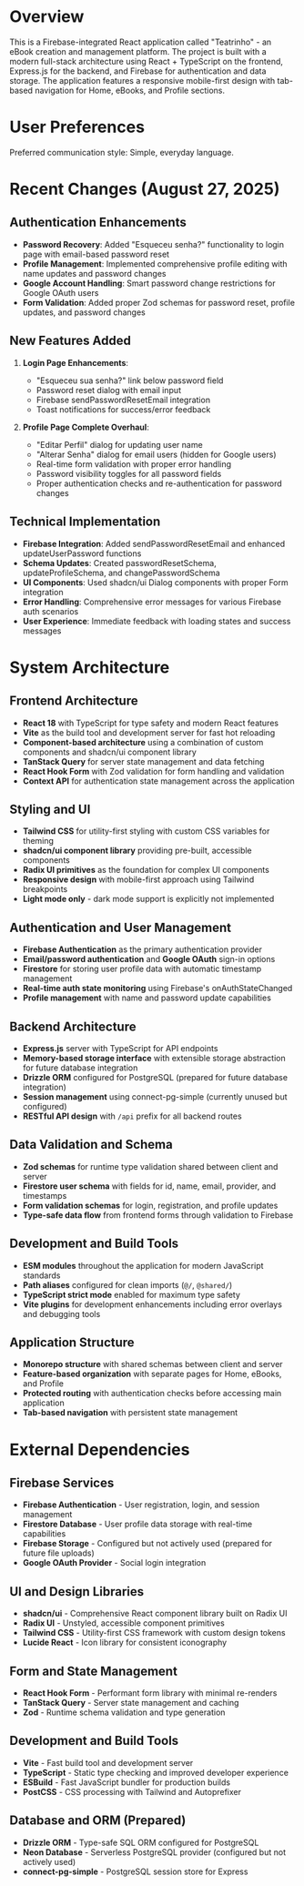 # Overview

This is a Firebase-integrated React application called "Teatrinho" - an eBook creation and management platform. The project is built with a modern full-stack architecture using React + TypeScript on the frontend, Express.js for the backend, and Firebase for authentication and data storage. The application features a responsive mobile-first design with tab-based navigation for Home, eBooks, and Profile sections.

# User Preferences

Preferred communication style: Simple, everyday language.

# Recent Changes (August 27, 2025)

## Authentication Enhancements
- **Password Recovery**: Added "Esqueceu senha?" functionality to login page with email-based password reset
- **Profile Management**: Implemented comprehensive profile editing with name updates and password changes
- **Google Account Handling**: Smart password change restrictions for Google OAuth users
- **Form Validation**: Added proper Zod schemas for password reset, profile updates, and password changes

## New Features Added
1. **Login Page Enhancements**:
   - "Esqueceu sua senha?" link below password field
   - Password reset dialog with email input
   - Firebase sendPasswordResetEmail integration
   - Toast notifications for success/error feedback

2. **Profile Page Complete Overhaul**:
   - "Editar Perfil" dialog for updating user name
   - "Alterar Senha" dialog for email users (hidden for Google users)
   - Real-time form validation with proper error handling
   - Password visibility toggles for all password fields
   - Proper authentication checks and re-authentication for password changes

## Technical Implementation
- **Firebase Integration**: Added sendPasswordResetEmail and enhanced updateUserPassword functions
- **Schema Updates**: Created passwordResetSchema, updateProfileSchema, and changePasswordSchema
- **UI Components**: Used shadcn/ui Dialog components with proper Form integration
- **Error Handling**: Comprehensive error messages for various Firebase auth scenarios
- **User Experience**: Immediate feedback with loading states and success messages

# System Architecture

## Frontend Architecture
- **React 18** with TypeScript for type safety and modern React features
- **Vite** as the build tool and development server for fast hot reloading
- **Component-based architecture** using a combination of custom components and shadcn/ui component library
- **TanStack Query** for server state management and data fetching
- **React Hook Form** with Zod validation for form handling and validation
- **Context API** for authentication state management across the application

## Styling and UI
- **Tailwind CSS** for utility-first styling with custom CSS variables for theming
- **shadcn/ui component library** providing pre-built, accessible components
- **Radix UI primitives** as the foundation for complex UI components
- **Responsive design** with mobile-first approach using Tailwind breakpoints
- **Light mode only** - dark mode support is explicitly not implemented

## Authentication and User Management
- **Firebase Authentication** as the primary authentication provider
- **Email/password authentication** and **Google OAuth** sign-in options
- **Firestore** for storing user profile data with automatic timestamp management
- **Real-time auth state monitoring** using Firebase's onAuthStateChanged
- **Profile management** with name and password update capabilities

## Backend Architecture
- **Express.js** server with TypeScript for API endpoints
- **Memory-based storage interface** with extensible storage abstraction for future database integration
- **Drizzle ORM** configured for PostgreSQL (prepared for future database integration)
- **Session management** using connect-pg-simple (currently unused but configured)
- **RESTful API design** with `/api` prefix for all backend routes

## Data Validation and Schema
- **Zod schemas** for runtime type validation shared between client and server
- **Firestore user schema** with fields for id, name, email, provider, and timestamps
- **Form validation schemas** for login, registration, and profile updates
- **Type-safe data flow** from frontend forms through validation to Firebase

## Development and Build Tools
- **ESM modules** throughout the application for modern JavaScript standards
- **Path aliases** configured for clean imports (`@/`, `@shared/`)
- **TypeScript strict mode** enabled for maximum type safety
- **Vite plugins** for development enhancements including error overlays and debugging tools

## Application Structure
- **Monorepo structure** with shared schemas between client and server
- **Feature-based organization** with separate pages for Home, eBooks, and Profile
- **Protected routing** with authentication checks before accessing main application
- **Tab-based navigation** with persistent state management

# External Dependencies

## Firebase Services
- **Firebase Authentication** - User registration, login, and session management
- **Firestore Database** - User profile data storage with real-time capabilities  
- **Firebase Storage** - Configured but not actively used (prepared for future file uploads)
- **Google OAuth Provider** - Social login integration

## UI and Design Libraries
- **shadcn/ui** - Comprehensive React component library built on Radix UI
- **Radix UI** - Unstyled, accessible component primitives
- **Tailwind CSS** - Utility-first CSS framework with custom design tokens
- **Lucide React** - Icon library for consistent iconography

## Form and State Management
- **React Hook Form** - Performant form library with minimal re-renders
- **TanStack Query** - Server state management and caching
- **Zod** - Runtime schema validation and type generation

## Development and Build Tools
- **Vite** - Fast build tool and development server
- **TypeScript** - Static type checking and improved developer experience
- **ESBuild** - Fast JavaScript bundler for production builds
- **PostCSS** - CSS processing with Tailwind and Autoprefixer

## Database and ORM (Prepared)
- **Drizzle ORM** - Type-safe SQL ORM configured for PostgreSQL
- **Neon Database** - Serverless PostgreSQL provider (configured but not actively used)
- **connect-pg-simple** - PostgreSQL session store for Express